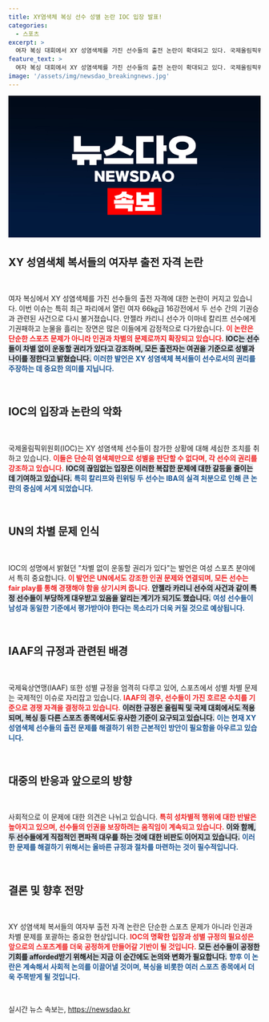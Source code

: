 ```yaml
---
title: XY염색체 복싱 선수 성별 논란 IOC 입장 발표!
categories:
  - 스포츠
excerpt: >
  여자 복싱 대회에서 XY 성염색체를 가진 선수들의 출전 논란이 확대되고 있다. 국제올림픽위원회가 두 선수의 학대 행위에 대해 우려를 표하며 여권 기준을 강조한 가운데, 경쟁서 일어난 기권패가 화근이 됐다. 클릭해 이 뜨거운 이슈의 진실을 파헤쳐 보세요!
feature_text: >
  여자 복싱 대회에서 XY 성염색체를 가진 선수들의 출전 논란이 확대되고 있다. 국제올림픽위원회가 두 선수의 학대 행위에 대해 우려를 표하며 여권 기준을 강조한 가운데, 경쟁서 일어난 기권패가 화근이 됐다. 클릭해 이 뜨거운 이슈의 진실을 파헤쳐 보세요!
image: '/assets/img/newsdao_breakingnews.jpg'
---
```


<p><img src="/assets/img/newsdao_breakingnews.jpg" alt="cryptoinkorea 속보" /></p>

<h2 data-ke-size="size26">XY 성염색체 복서들의 여자부 출전 자격 논란</h2>

<p data-ke-size="size16">&nbsp;</p>

<p>여자 복싱에서 XY 성염색체를 가진 선수들의 출전 자격에 대한 논란이 커지고 있습니다. 이번 이슈는 특히 최근 파리에서 열린 여자 66㎏급 16강전에서 두 선수 간의 기권승과 관련된 사건으로 다시 불거졌습니다. 안젤라 카리니 선수가 이마네 칼리프 선수에게 기권패하고 눈물을 흘리는 장면은 많은 이들에게 감정적으로 다가왔습니다. <b><span style="color: #ee2323;">이 논란은 단순한 스포츠 문제가 아니라 인권과 차별의 문제로까지 확장되고 있습니다.</span></b> <b><span style="background-color: #21538527;">IOC는 선수들이 차별 없이 운동할 권리가 있다고 강조하며, 모든 출전자는 여권을 기준으로 성별과 나이를 정한다고 밝혔습니다.</span></b> <b><span style="color: #1a5490;">이러한 발언은 XY 성염색체 복서들이 선수로서의 권리를 주장하는 데 중요한 의미를 지닙니다.</span></b></p>

<p data-ke-size="size16">&nbsp;</p>

<h2 data-ke-size="size26">IOC의 입장과 논란의 악화</h2>

<p data-ke-size="size16">&nbsp;</p>

<p>국제올림픽위원회(IOC)는 XY 성염색체 선수들이 참가한 상황에 대해 세심한 조치를 취하고 있습니다. <b><span style="color: #ee2323;">이들은 단순히 염색체만으로 성별을 판단할 수 없다며, 각 선수의 권리를 강조하고 있습니다.</span></b> <b><span style="background-color: #21538527;">IOC의 끊임없는 입장은 이러한 복잡한 문제에 대한 갈등을 줄이는 데 기여하고 있습니다.</span></b> <b><span style="color: #1a5490;">특히 칼리프와 린위팅 두 선수는 IBA의 실격 처분으로 인해 큰 논란의 중심에 서게 되었습니다.</span></b></p>

<p data-ke-size="size16">&nbsp;</p>

<h2 data-ke-size="size26">UN의 차별 문제 인식</h2>

<p data-ke-size="size16">&nbsp;</p>

<p>IOC의 성명에서 밝혔던 "차별 없이 운동할 권리가 있다"는 발언은 여성 스포츠 분야에서 특히 중요합니다. <b><span style="color: #ee2323;">이 발언은 UN에서도 강조한 인권 문제와 연결되며, 모든 선수는 fair play를 통해 경쟁해야 함을 상기시켜 줍니다.</span></b> <b><span style="background-color: #21538527;">안젤라 카리니 선수의 사건과 같이 특정 선수들이 부당하게 대우받고 있음을 알리는 계기가 되기도 했습니다.</span></b> <b><span style="color: #1a5490;">여성 선수들이 남성과 동일한 기준에서 평가받아야 한다는 목소리가 더욱 커질 것으로 예상됩니다.</span></b></p>

<p data-ke-size="size16">&nbsp;</p>

<h2 data-ke-size="size26">IAAF의 규정과 관련된 배경</h2>

<p data-ke-size="size16">&nbsp;</p>

<p>국제육상연맹(IAAF) 또한 성별 규정을 엄격히 다루고 있어, 스포츠에서 성별 차별 문제는 국제적인 이슈로 자리잡고 있습니다. <b><span style="color: #ee2323;">IAAF의 경우, 선수들이 가진 호르몬 수치를 기준으로 경쟁 자격을 결정하고 있습니다.</span></b> <b><span style="background-color: #21538527;">이러한 규정은 올림픽 및 국제 대회에서도 적용되며, 복싱 등 다른 스포츠 종목에서도 유사한 기준이 요구되고 있습니다.</span></b> <b><span style="color: #1a5490;">이는 현재 XY 성염색체 선수들의 출전 문제를 해결하기 위한 근본적인 방안이 필요함을 아우르고 있습니다.</span></b></p>

<p data-ke-size="size16">&nbsp;</p>

<h2 data-ke-size="size26">대중의 반응과 앞으로의 방향</h2>

<p data-ke-size="size16">&nbsp;</p>

<p>사회적으로 이 문제에 대한 의견은 나뉘고 있습니다. <b><span style="color: #ee2323;">특히 성차별적 행위에 대한 반발은 높아지고 있으며, 선수들의 인권을 보장하려는 움직임이 계속되고 있습니다.</span></b> <b><span style="background-color: #21538527;">이와 함께, 두 선수들에게 직접적인 편파적 대우를 하는 것에 대한 비판도 이어지고 있습니다.</span></b> <b><span style="color: #1a5490;">이러한 문제를 해결하기 위해서는 올바른 규정과 절차를 마련하는 것이 필수적입니다.</span></b></p>

<p data-ke-size="size16">&nbsp;</p>

<h2 data-ke-size="size26">결론 및 향후 전망</h2>

<p data-ke-size="size16">&nbsp;</p>

<p>XY 성염색체 복서들의 여자부 출전 자격 논란은 단순한 스포츠 문제가 아니라 인권과 차별 문제를 포괄하는 중요한 현상입니다. <b><span style="color: #ee2323;">IOC의 명확한 입장과 성별 규정의 필요성은 앞으로의 스포츠계를 더욱 공정하게 만들어갈 기반이 될 것입니다.</span></b> <b><span style="background-color: #21538527;">모든 선수들이 공정한 기회를 afforded받기 위해서는 지금 이 순간에도 논의와 변화가 필요합니다.</span></b> <b><span style="color: #1a5490;">향후 이 논란은 계속해서 사회적 논의를 이끌어낼 것이며, 복싱을 비롯한 여러 스포츠 종목에서 더욱 주목받게 될 것입니다.</span></b> </p>

<p data-ke-size="size16">&nbsp;</p>
실시간 뉴스 속보는, <a href="https://newsdao.kr" rel="dofollow">https://newsdao.kr</a>


